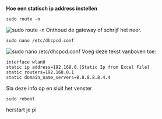**Hoe een statisch ip address instellen**

    sudo route -n

![sudo route -n](https://i.imgur.com/ED8UahY.png)
Onthoud de gateway of schrijf het neer.

    sudo nano /etc/dhcpcd.conf
![sudo nano /etc/dhcpcd.conf](https://i.imgur.com/urQBs56.png)
Voeg deze tekst vanboven toe:

    interface wlan0
    static ip address=192.168.0.[Static Ip from Excel File]
    static routers=192.168.0.1
    static domain_name_servers=8.8.8.8.8.4.4
Sla deze info op en sluit het venster

    sudo reboot
herstart je pi
